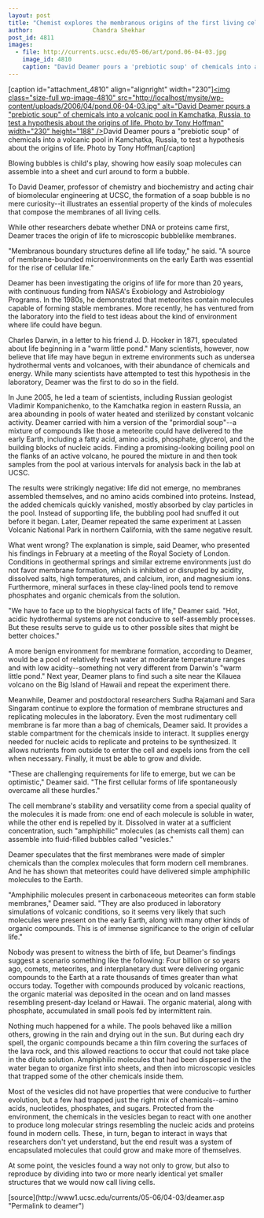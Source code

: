```yaml
---
layout: post
title: "Chemist explores the membranous origins of the first living cell"
author:                 Chandra Shekhar
post_id: 4811
images:
  - file: http://currents.ucsc.edu/05-06/art/pond.06-04-03.jpg
    image_id: 4810
    caption: "David Deamer pours a 'prebiotic soup' of chemicals into a volcanic pool in Kamchatka, Russia, to test a hypothesis about the origins of life. Photo by Tony Hoffman"
---
```


[caption id="attachment_4810" align="alignright" width="230"]<a href="http://localhost/mysite/wp-content/uploads/2006/04/pond.06-04-03.jpg"><img class="size-full wp-image-4810" src="http://localhost/mysite/wp-content/uploads/2006/04/pond.06-04-03.jpg" alt="David Deamer pours a "prebiotic soup" of chemicals into a volcanic pool in Kamchatka, Russia, to test a hypothesis about the origins of life. Photo by Tony Hoffman" width="230" height="188" /></a>David Deamer pours a "prebiotic soup" of chemicals into a volcanic pool in Kamchatka, Russia, to test a hypothesis about the origins of life. Photo by Tony Hoffman[/caption]
<a name="content" id="content"></a>
<p>
  Blowing bubbles is child's play, showing how easily soap molecules can assemble into a sheet and curl around to form a bubble.
</p>
<p>
  To David Deamer, professor of chemistry and biochemistry and acting chair of biomolecular engineering at UCSC, the formation of a soap bubble is no mere curiosity--it illustrates an essential property of the kinds of molecules that compose the membranes of all living cells.
</p>
<p>
  While other researchers debate whether DNA or proteins came first, Deamer traces the origin of life to microscopic bubblelike membranes.
</p>
<p>
  "Membranous boundary structures define all life today," he said. "A source of membrane-bounded microenvironments on the early Earth was essential for the rise of cellular life."
</p>
<p>
  Deamer has been investigating the origins of life for more than 20 years, with continuous funding from NASA's Exobiology and Astrobiology Programs. In the 1980s, he demonstrated that meteorites contain molecules capable of forming stable membranes. More recently, he has ventured from the laboratory into the field to test ideas about the kind of environment where life could have begun.
</p>
<p>
  Charles Darwin, in a letter to his friend J. D. Hooker in 1871, speculated about life beginning in a "warm little pond." Many scientists, however, now believe that life may have begun in extreme environments such as undersea hydrothermal vents and volcanoes, with their abundance of chemicals and energy. While many scientists have attempted to test this hypothesis in the laboratory, Deamer was the first to do so in the field.
</p>
<p>
  In June 2005, he led a team of scientists, including Russian geologist Vladimir Kompanichenko, to the Kamchatka region in eastern Russia, an area abounding in pools of water heated and sterilized by constant volcanic activity. Deamer carried with him a version of the "primordial soup"--a mixture of compounds like those a meteorite could have delivered to the early Earth, including a fatty acid, amino acids, phosphate, glycerol, and the building blocks of nucleic acids. Finding a promising-looking boiling pool on the flanks of an active volcano, he poured the mixture in and then took samples from the pool at various intervals for analysis back in the lab at UCSC.
</p>
<p>
  The results were strikingly negative: life did not emerge, no membranes assembled themselves, and no amino acids combined into proteins. Instead, the added chemicals quickly vanished, mostly absorbed by clay particles in the pool. Instead of supporting life, the bubbling pool had snuffed it out before it began. Later, Deamer repeated the same experiment at Lassen Volcanic National Park in northern California, with the same negative result.
</p>
<p>
  What went wrong? The explanation is simple, said Deamer, who presented his findings in February at a meeting of the Royal Society of London. Conditions in geothermal springs and similar extreme environments just do not favor membrane formation, which is inhibited or disrupted by acidity, dissolved salts, high temperatures, and calcium, iron, and magnesium ions. Furthermore, mineral surfaces in these clay-lined pools tend to remove phosphates and organic chemicals from the solution.
</p>
<p>
  "We have to face up to the biophysical facts of life," Deamer said. "Hot, acidic hydrothermal systems are not conducive to self-assembly processes. But these results serve to guide us to other possible sites that might be better choices."
</p>
<p>
  A more benign environment for membrane formation, according to Deamer, would be a pool of relatively fresh water at moderate temperature ranges and with low acidity--something not very different from Darwin's "warm little pond." Next year, Deamer plans to find such a site near the Kilauea volcano on the Big Island of Hawaii and repeat the experiment there.
</p>
<p>
  Meanwhile, Deamer and postdoctoral researchers Sudha Rajamani and Sara Singaram continue to explore the formation of membrane structures and replicating molecules in the laboratory. Even the most rudimentary cell membrane is far more than a bag of chemicals, Deamer said. It provides a stable compartment for the chemicals inside to interact. It supplies energy needed for nucleic acids to replicate and proteins to be synthesized. It allows nutrients from outside to enter the cell and expels ions from the cell when necessary. Finally, it must be able to grow and divide.
</p>
<p>
  "These are challenging requirements for life to emerge, but we can be optimistic," Deamer said. "The first cellular forms of life spontaneously overcame all these hurdles."
</p>
<p>
  The cell membrane's stability and versatility come from a special quality of the molecules it is made from: one end of each molecule is soluble in water, while the other end is repelled by it. Dissolved in water at a sufficient concentration, such "amphiphilic" molecules (as chemists call them) can assemble into fluid-filled bubbles called "vesicles."
</p>
<p>
  Deamer speculates that the first membranes were made of simpler chemicals than the complex molecules that form modern cell membranes. And he has shown that meteorites could have delivered simple amphiphilic molecules to the Earth.
</p>
<p>
  "Amphiphilic molecules present in carbonaceous meteorites can form stable membranes," Deamer said. "They are also produced in laboratory simulations of volcanic conditions, so it seems very likely that such molecules were present on the early Earth, along with many other kinds of organic compounds. This is of immense significance to the origin of cellular life."
</p>
<p>
  Nobody was present to witness the birth of life, but Deamer's findings suggest a scenario something like the following: Four billion or so years ago, comets, meteorites, and interplanetary dust were delivering organic compounds to the Earth at a rate thousands of times greater than what occurs today. Together with compounds produced by volcanic reactions, the organic material was deposited in the ocean and on land masses resembling present-day Iceland or Hawaii. The organic material, along with phosphate, accumulated in small pools fed by intermittent rain.
</p>
<p>
  Nothing much happened for a while. The pools behaved like a million others, growing in the rain and drying out in the sun. But during each dry spell, the organic compounds became a thin film covering the surfaces of the lava rock, and this allowed reactions to occur that could not take place in the dilute solution. Amphiphilic molecules that had been dispersed in the water began to organize first into sheets, and then into microscopic vesicles that trapped some of the other chemicals inside them.
</p>
<p>
  Most of the vesicles did not have properties that were conducive to further evolution, but a few had trapped just the right mix of chemicals--amino acids, nucleotides, phosphates, and sugars. Protected from the environment, the chemicals in the vesicles began to react with one another to produce long molecular strings resembling the nucleic acids and proteins found in modern cells. These, in turn, began to interact in ways that researchers don't yet understand, but the end result was a system of encapsulated molecules that could grow and make more of themselves.
</p>
<p>
  At some point, the vesicles found a way not only to grow, but also to reproduce by dividing into two or more nearly identical yet smaller structures that we would now call living cells.
</p>
<form>
  <input name="t1" size="-1" type="hidden">
</form>




</p>
[source](http://www1.ucsc.edu/currents/05-06/04-03/deamer.asp "Permalink to deamer")

